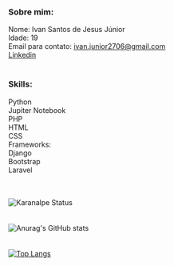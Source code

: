 ### Sobre mim:<br>
Nome: Ivan Santos de Jesus Júnior<br>
Idade: 19<br>
Email para contato: ivan.junior2706@gmail.com<br>
[Linkedin](https://www.linkedin.com/in/ivansjjunior/)<br><br> 
### Skills: <br>
Python<br>
Jupiter Notebook<br>
PHP<br>
HTML<br>
CSS<br>
Frameworks:<br>
Django<br>
Bootstrap<br>
Laravel<br><br><br>


![Karanalpe Status](https://github-readme-stats.vercel.app/api?username=IvansJr&show_icons=true&theme=radical)<br><br><br>
![Anurag's GitHub stats](https://github-readme-stats.vercel.app/api?username=IvansJr&hide=contribs,prs)<br><br><br>
[![Top Langs](https://github-readme-stats.vercel.app/api/top-langs/?username=IvansJr&show_icons=true&theme=radical)](https://github.com/anuraghazra/github-readme-stats)